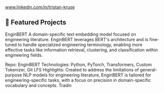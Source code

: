 
www.linkedin.com/in/tristan-kruse

## 🔬 Featured Projects

EnginBERT
A domain-specific text embedding model focused on engineering literature. EnginBERT leverages BERT's architecture and is fine-tuned to handle specialized engineering terminology, enabling more effective tasks like information retrieval, clustering, and classification within engineering fields.

Repo: EnginBERT
Technologies: Python, PyTorch, Transformers, Custom Tokenizer, Git LFS
Highlights: Created to address the limitations of general-purpose NLP models for engineering literature, EnginBERT is tailored for engineering-specific tasks, with a focus on precision in domain-specific vocabulary and concepts.
Tradin
